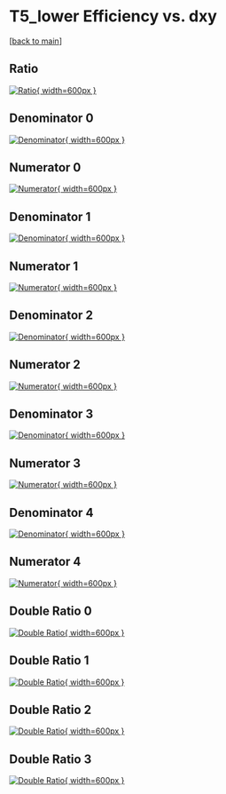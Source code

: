 # T5_lower Efficiency vs. dxy

[[back to main](./)]



## Ratio

[![Ratio](../mtv/var/T5_lower_base_211_0_eff_dxy.png){ width=600px }](../mtv/var/T5_lower_base_211_0_eff_dxy.pdf)

## Denominator 0

[![Denominator](../mtv/den/T5_lower_base_211_0_eff_dxy_den0.png){ width=600px }](../mtv/den/T5_lower_base_211_0_eff_dxy_den0.pdf)

## Numerator 0

[![Numerator](../mtv/num/T5_lower_base_211_0_eff_dxy_num0.png){ width=600px }](../mtv/num/T5_lower_base_211_0_eff_dxy_num0.pdf)

## Denominator 1

[![Denominator](../mtv/den/T5_lower_base_211_0_eff_dxy_den1.png){ width=600px }](../mtv/den/T5_lower_base_211_0_eff_dxy_den1.pdf)

## Numerator 1

[![Numerator](../mtv/num/T5_lower_base_211_0_eff_dxy_num1.png){ width=600px }](../mtv/num/T5_lower_base_211_0_eff_dxy_num1.pdf)

## Denominator 2

[![Denominator](../mtv/den/T5_lower_base_211_0_eff_dxy_den2.png){ width=600px }](../mtv/den/T5_lower_base_211_0_eff_dxy_den2.pdf)

## Numerator 2

[![Numerator](../mtv/num/T5_lower_base_211_0_eff_dxy_num2.png){ width=600px }](../mtv/num/T5_lower_base_211_0_eff_dxy_num2.pdf)

## Denominator 3

[![Denominator](../mtv/den/T5_lower_base_211_0_eff_dxy_den3.png){ width=600px }](../mtv/den/T5_lower_base_211_0_eff_dxy_den3.pdf)

## Numerator 3

[![Numerator](../mtv/num/T5_lower_base_211_0_eff_dxy_num3.png){ width=600px }](../mtv/num/T5_lower_base_211_0_eff_dxy_num3.pdf)

## Denominator 4

[![Denominator](../mtv/den/T5_lower_base_211_0_eff_dxy_den4.png){ width=600px }](../mtv/den/T5_lower_base_211_0_eff_dxy_den4.pdf)

## Numerator 4

[![Numerator](../mtv/num/T5_lower_base_211_0_eff_dxy_num4.png){ width=600px }](../mtv/num/T5_lower_base_211_0_eff_dxy_num4.pdf)

## Double Ratio 0

[![Double Ratio](../mtv/ratio/T5_lower_base_211_0_eff_dxy_ratio0.png){ width=600px }](../mtv/ratio/T5_lower_base_211_0_eff_dxy_ratio0.pdf)

## Double Ratio 1

[![Double Ratio](../mtv/ratio/T5_lower_base_211_0_eff_dxy_ratio1.png){ width=600px }](../mtv/ratio/T5_lower_base_211_0_eff_dxy_ratio1.pdf)

## Double Ratio 2

[![Double Ratio](../mtv/ratio/T5_lower_base_211_0_eff_dxy_ratio2.png){ width=600px }](../mtv/ratio/T5_lower_base_211_0_eff_dxy_ratio2.pdf)

## Double Ratio 3

[![Double Ratio](../mtv/ratio/T5_lower_base_211_0_eff_dxy_ratio3.png){ width=600px }](../mtv/ratio/T5_lower_base_211_0_eff_dxy_ratio3.pdf)

